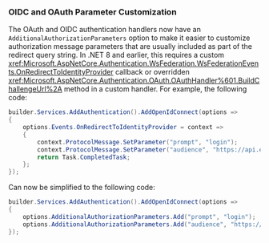 ### OIDC and OAuth Parameter Customization

The OAuth and OIDC authentication handlers now have an `AdditionalAuthorizationParameters` option to make it easier to customize authorization message parameters that are usually included as part of the redirect query string. In .NET 8 and earlier, this requires a custom <xref:Microsoft.AspNetCore.Authentication.WsFederation.WsFederationEvents.OnRedirectToIdentityProvider> callback or overridden <xref:Microsoft.AspNetCore.Authentication.OAuth.OAuthHandler%601.BuildChallengeUrl%2A> method in a custom handler. For example, the following code:

```csharp
builder.Services.AddAuthentication().AddOpenIdConnect(options =>
{
    options.Events.OnRedirectToIdentityProvider = context =>
    {
        context.ProtocolMessage.SetParameter("prompt", "login");
        context.ProtocolMessage.SetParameter("audience", "https://api.example.com");
        return Task.CompletedTask;
    };
});
```

Can now be simplified to the following code:

```csharp
builder.Services.AddAuthentication().AddOpenIdConnect(options =>
{
    options.AdditionalAuthorizationParameters.Add("prompt", "login");
    options.AdditionalAuthorizationParameters.Add("audience", "https://api.example.com");
});
```
